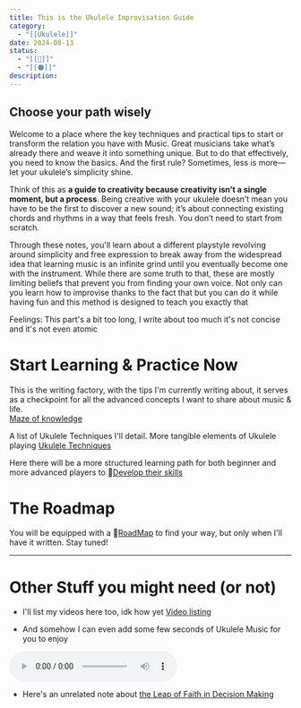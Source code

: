 ```yaml
---
title: This is the Ukulele Improvisation Guide
category:
  - "[[Ukulele]]"
date: 2024-08-13
status:
  - "[[🌲]]"
  - "[[🟠]]"
description:
---
```

## Choose your path wisely

Welcome to a place where the key techniques and practical tips to start or transform the relation you have with Music.
Great musicians take what’s already there and weave it into something unique. But to do that effectively, you need to know the basics. And the first rule? Sometimes, less is more—let your ukulele’s simplicity shine.

Think of this as **a guide to creativity because creativity isn’t a single moment, but a process**. Being creative with your ukulele doesn’t mean you have to be the first to discover a new sound; it’s about connecting existing chords and rhythms in a way that feels fresh. You don’t need to start from scratch. 

Through these notes, you'll learn about a different playstyle revolving around simplicity and free expression to break away from the widespread idea that learning music is an infinite grind until you eventually become one with the instrument. While there are some truth to that, these are mostly limiting beliefs that prevent you from finding your own voice. Not only can you learn how to improvise thanks to the fact that but you can do it while having fun and this method is designed to teach you exactly that 

Feelings: This part's a bit too long, I write about too much it's not concise and it's not even atomic


# Start Learning & Practice Now

This is the writing factory, with the tips I'm currently writing about, it serves as a checkpoint for all the advanced concepts I want to share about music & life. <br>
[Maze of knowledge](/notes/moctips)


A list of Ukulele Techniques I'll detail. More tangible elements of Ukulele playing
[Ukulele Techniques](/notes/UkuleleTechniques)

Here there will be a more structured learning path for both beginner and more advanced players to 📝[Develop their skills](/notes/foundation)

# The Roadmap  

You will be equipped with a 📝[RoadMap](/notes/roadmap) to find your way, but only when I'll have it written. Stay tuned! 

---
# Other Stuff you might need (or not)
- I'll list my videos here too, idk how yet
[Video listing](Videos.md)

- And somehow I can even add some few seconds of Ukulele Music for you to enjoy

<audio src="/audio/UkuleleTest.mp3" controls></audio>

- Here's an unrelated note about [the Leap of Faith in Decision Making](/notes/leap-of-faith)


